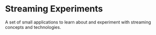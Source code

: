 # Streaming Experiments

A set of small applications to learn about and experiment with streaming concepts and technologies.